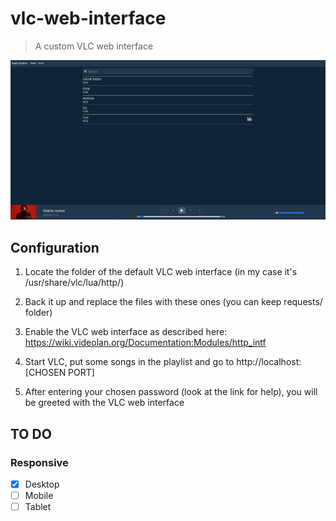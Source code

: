 # vlc-web-interface
> A custom VLC web interface

![Image of application](https://github.com/Daniel-Mendes/vlc-web-interface/blob/main/example.png)

## Configuration

1. Locate the folder of the default VLC web interface (in my case it's /usr/share/vlc/lua/http/)

2. Back it up and replace the files with these ones (you can keep requests/ folder)

3. Enable the VLC web interface as described here: https://wiki.videolan.org/Documentation:Modules/http_intf

4. Start VLC, put some songs in the playlist and go to http://localhost:[CHOSEN PORT]

5. After entering your chosen password (look at the link for help), you will be greeted with the VLC web interface

## TO DO
### Responsive
- [x] Desktop
- [ ] Mobile
- [ ] Tablet
